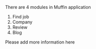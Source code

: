 There are 4 modules in Muffin application

  1. Find job
  2. Company
  3. Review
  4. Blog

Please add more information here